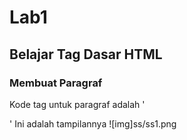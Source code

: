 # Lab1
## Belajar Tag Dasar HTML

### Membuat Paragraf
Kode tag untuk paragraf adalah '<p>'
Ini adalah tampilannya
![img]ss/ss1.png